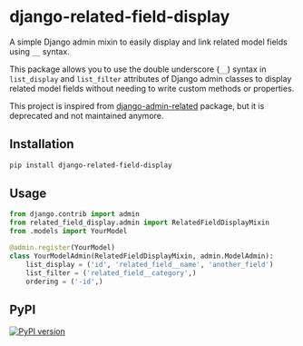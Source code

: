 # django-related-field-display

A simple Django admin mixin to easily display and link related model fields using `__` syntax.

This package allows you to use the double underscore (`__`) syntax in `list_display` and `list_filter` attributes of Django admin classes to display related model fields without needing to write custom methods or properties.

This project is inspired from [django-admin-related](https://github.com/PetrDlouhy/django-related-admin) package, but it is deprecated and not maintained anymore.

## Installation

```bash
pip install django-related-field-display
```

## Usage
```python
from django.contrib import admin
from related_field_display.admin import RelatedFieldDisplayMixin
from .models import YourModel

@admin.register(YourModel)
class YourModelAdmin(RelatedFieldDisplayMixin, admin.ModelAdmin):
    list_display = ('id', 'related_field__name', 'another_field')
    list_filter = ('related_field__category',)
    ordering = ('-id',)
```

## PyPI
[![PyPI version](https://badge.fury.io/py/django-related-field-display.svg)](https://pypi.org/project/django-related-field-display/)